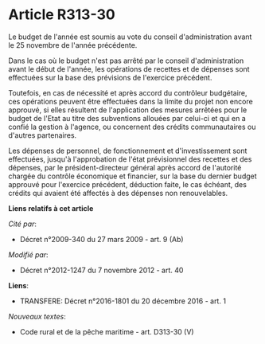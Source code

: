 # Article R313-30

Le budget de l'année est soumis au vote du conseil d'administration avant le 25 novembre de l'année précédente. 

Dans le cas où le budget n'est pas arrêté par le conseil d'administration avant le début de l'année, les opérations de
recettes et de dépenses sont effectuées sur la base des prévisions de l'exercice précédent. 

Toutefois, en cas de nécessité et après accord du contrôleur budgétaire, ces opérations peuvent être effectuées dans la
limite du projet non encore approuvé, si elles résultent de l'application des mesures arrêtées pour le budget de l'Etat au
titre des subventions allouées par celui-ci et qui en a confié la gestion à l'agence, ou concernent des crédits
communautaires ou d'autres partenaires. 

Les dépenses de personnel, de fonctionnement et d'investissement sont effectuées, jusqu'à l'approbation de l'état
prévisionnel des recettes et des dépenses, par le président-directeur général après accord de l'autorité chargée du contrôle
économique et financier, sur la base du dernier budget approuvé pour l'exercice précédent, déduction faite, le cas échéant,
des crédits qui avaient été affectés à des dépenses non renouvelables.

**Liens relatifs à cet article**

_Cité par_:

  - Décret n°2009-340 du 27 mars 2009 - art. 9 (Ab)

_Modifié par_:

  - Décret n°2012-1247 du 7 novembre 2012 - art. 40

**Liens**:

  - TRANSFERE: Décret n°2016-1801 du 20 décembre 2016 - art. 1

_Nouveaux textes_:

  - Code rural et de la pêche maritime - art. D313-30 (V)
